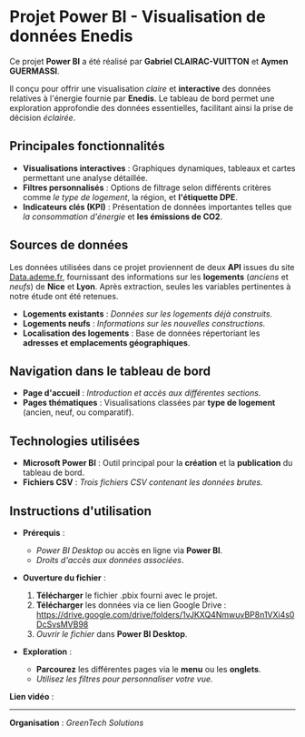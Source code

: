 # **Projet Power BI - Visualisation de données Enedis**

Ce projet **Power BI** a été réalisé par **Gabriel CLAIRAC-VUITTON** et **Aymen GUERMASSI**. 

Il conçu pour offrir une visualisation _claire_ et **interactive** des données relatives à l'énergie fournie par **Enedis**. Le tableau de bord permet une exploration approfondie des données essentielles, facilitant ainsi la prise de décision _éclairée_.

## **Principales fonctionnalités**
- **Visualisations interactives** : Graphiques dynamiques, tableaux et cartes permettant une analyse détaillée.
- **Filtres personnalisés** : Options de filtrage selon différents critères comme _le type de logement_, la région, et **l'étiquette DPE**.
- **Indicateurs clés (KPI)** : Présentation de données importantes telles que _la consommation d'énergie_ et **les émissions de CO2**.

## **Sources de données**
Les données utilisées dans ce projet proviennent de deux **API** issues du site [Data.ademe.fr](https://data.ademe.fr), fournissant des informations sur les **logements** (_anciens_ et _neufs_) de **Nice** et **Lyon**. Après extraction, seules les variables pertinentes à notre étude ont été retenues.

- **Logements existants** : _Données sur les logements déjà construits._
- **Logements neufs** : _Informations sur les nouvelles constructions._
- **Localisation des logements** : Base de données répertoriant les **adresses et emplacements géographiques**.

## **Navigation dans le tableau de bord**
- **Page d'accueil** : _Introduction et accès aux différentes sections._
- **Pages thématiques** : Visualisations classées par **type de logement** (ancien, neuf, ou comparatif).

## **Technologies utilisées**
- **Microsoft Power BI** : Outil principal pour la **création** et la **publication** du tableau de bord.
- **Fichiers CSV** : _Trois fichiers CSV contenant les données brutes._

## **Instructions d'utilisation**
- **Prérequis** :
  - _Power BI Desktop_ ou accès en ligne via **Power BI**.
  - _Droits d'accès aux données associées_.

- **Ouverture du fichier** :
  1. **Télécharger** le fichier .pbix fourni avec le projet.
  2. **Télécharger** les données via ce lien Google Drive : 
  https://drive.google.com/drive/folders/1vJKXQ4NmwuvBP8n1VXi4s0DcSvsMVB98
  3. _Ouvrir le fichier_ dans **Power BI Desktop**.

- **Exploration** :
  - **Parcourez** les différentes pages via le **menu** ou les **onglets**.
  - _Utilisez les filtres pour personnaliser votre vue._

**Lien vidéo** : 

---

**Organisation** : _GreenTech Solutions_
